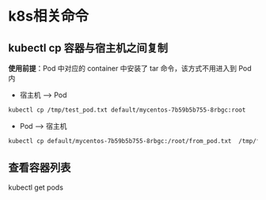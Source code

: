 # k8s相关命令

## kubectl cp 容器与宿主机之间复制

**使用前提**：Pod 中对应的 container 中安装了 tar 命令，该方式不用进入到 Pod 内

- 宿主机 –> Pod
```bash
kubectl cp /tmp/test_pod.txt default/mycentos-7b59b5b755-8rbgc:root
```

- Pod –> 宿主机
```bash
kubectl cp default/mycentos-7b59b5b755-8rbgc:/root/from_pod.txt  /tmp/from_pod.new
```

## 查看容器列表

kubectl get pods